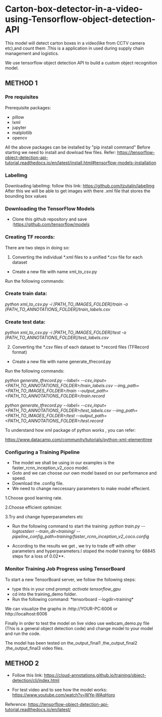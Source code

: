 # Carton-box-detector-in-a-video-using-Tensorflow-object-detection-API
This model will detect carton boxes in a video(like from CCTV camera etc),and count them .This is a application in used during supply chain management and logistics.


We use tensorflow object detection API to build a custom object recognition model.
## METHOD 1 
### Pre requisites
Prerequisite packages:

* pillow 	
* lxml 
* jupyter 
* matplotlib 
* opencv

All the above packages can be installed by "pip install command"
Before starting we need to install and dowload few files. 
Refer: https://tensorflow-object-detection-api-tutorial.readthedocs.io/en/latest/install.html#tensorflow-models-installation


### LabelImg
Downloading labelImg:
follow this link: https://github.com/tzutalin/labelImg
After this we will be able to get images with there .xml file that stores the bounding box values

### Downloading the TensorFlow Models
* Clone this github repository and save :https://github.com/tensorflow/models

### Creating TF records:
There are two steps in doing so:

1. Converting the individual *.xml files to a unified *.csv file for each dataset

* Create a new file with name xml_to_csv.py

Run the following commands:

### Create train data:
*python xml_to_csv.py -i [PATH_TO_IMAGES_FOLDER]/train -o [PATH_TO_ANNOTATIONS_FOLDER]/train_labels.csv*

### Create test data:
*python xml_to_csv.py -i [PATH_TO_IMAGES_FOLDER]/test -o [PATH_TO_ANNOTATIONS_FOLDER]/test_labels.csv*

2. Converting the *.csv files of each dataset to *.record files (TFRecord format)

* Create a new file with name generate_tfrecord.py

Run the following commands:

*python generate_tfrecord.py --label=<LABEL> --csv_input=<PATH_TO_ANNOTATIONS_FOLDER>/train_labels.csv*
*--img_path=<PATH_TO_IMAGES_FOLDER>/train  --output_path=<PATH_TO_ANNOTATIONS_FOLDER>/train.record*

*python generate_tfrecord.py --label=<LABEL> --csv_input=<PATH_TO_ANNOTATIONS_FOLDER>/test_labels.csv*
*--img_path=<PATH_TO_IMAGES_FOLDER>/test*
*--output_path=<PATH_TO_ANNOTATIONS_FOLDER>/test.record*

To understand how xml package of python works , you can refer:

https://www.datacamp.com/community/tutorials/python-xml-elementtree


### Configuring a Training Pipeline
* The model we shall be using in our examples is the faster_rcnn_inception_v2_coco model.
* Goto [](https://github.com/tensorflow/models/blob/master/research/object_detection/g3doc/detection_model_zoo.md#coco-trained-models-coco-models) and we can choose our own model based on our performance and speed.
* Download the .config file.
* We need to change neccessary parameters to make model effecient.

1.Choose good learning rate.

2.Choose efficient optimizer.

3.Try and change hyperparameters
etc

* Run the following command to start the training:
*python train.py --logtostderr --train_dir=training/ --pipeline_config_path=training/faster_rcnn_inception_v2_coco.config*

* According to the results we get , we try to trade off with other parameters and hyperparameters.I stoped the model training for 68845 steps for a loss of 0.02**.

### Monitor Training Job Progress using TensorBoard

To start a new TensorBoard server, we follow the following steps:
* type this in your cmd prompt:
*activate tensorflow_gpu*
* cd into the training_demo folder.
* Run the following command:
*tensorboard --logdir=training\*

We can visualize the graphs in :http://YOUR-PC:6006 or http://localhost:6006

Finally in order to test the model on live video use webcam_demo.py file (This is a general object detection code) 
and change model to your model and run the code.

The model has been tested on the_output_final1 ,the_output_final2 ,the_output_final3 video files.

## METHOD 2
* Follow this link: https://cloud-annotations.github.io/training/object-detection/cli/index.html

* For test video and to see how the model works: https://www.youtube.com/watch?v=WYe-WAqHoro


Reference:
https://tensorflow-object-detection-api-tutorial.readthedocs.io/en/latest/



